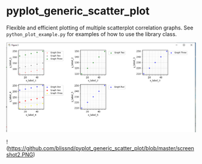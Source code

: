 # pyplot_generic_scatter_plot

Flexible and efficient plotting of multiple scatterplot correlation graphs. See `python_plot_example.py` for examples of how to use the library class.

![Screenshot](https://github.com/blissnd/pyplot_generic_scatter_plot/blob/master/screenshot1.PNG)

!(https://github.com/blissnd/pyplot_generic_scatter_plot/blob/master/screenshot2.PNG)
